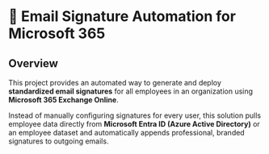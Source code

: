 # 📧 Email Signature Automation for Microsoft 365

## Overview
This project provides an automated way to generate and deploy **standardized email signatures** for all employees in an organization using **Microsoft 365 Exchange Online**.

Instead of manually configuring signatures for every user, this solution pulls employee data directly from **Microsoft Entra ID (Azure Active Directory)** or an employee dataset and automatically appends professional, branded signatures to outgoing emails.
